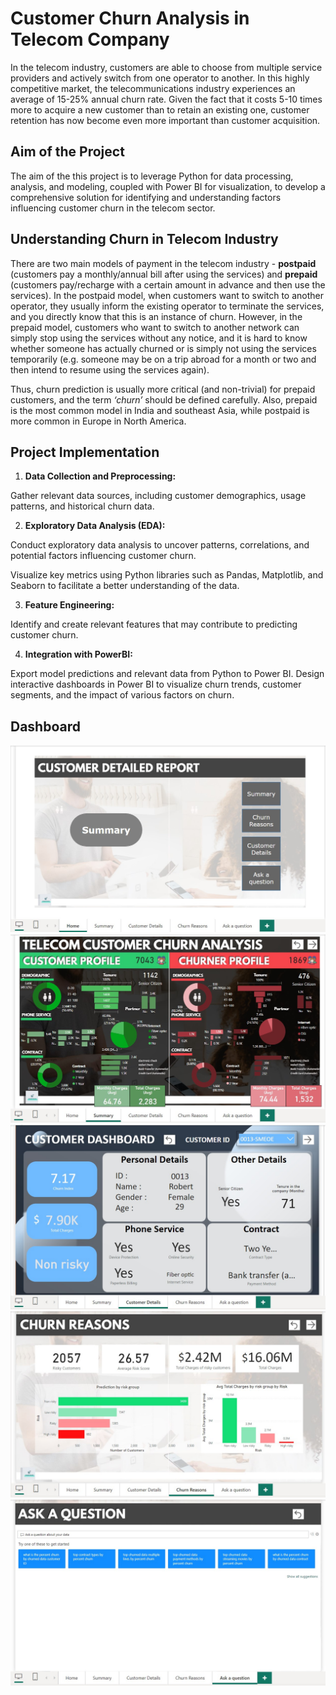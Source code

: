 
# Customer Churn Analysis in Telecom Company

In the telecom industry, customers are able to choose from multiple service providers and actively switch from one operator to another. In this highly competitive market, the telecommunications industry experiences an average of 15-25% annual churn rate. Given the fact that it costs 5-10 times more to acquire a new customer than to retain an existing one, customer retention has now become even more important than customer acquisition.
## Aim of the Project
The aim of the this project is to leverage Python for data processing, analysis, and modeling, coupled with Power BI for visualization, to develop a comprehensive solution for identifying and understanding factors influencing customer churn in the telecom sector.
## Understanding Churn in Telecom Industry
There are two main models of payment in the telecom industry - **postpaid** (customers pay a monthly/annual bill after using the services) and **prepaid** (customers pay/recharge with a certain amount in advance and then use the services). In the postpaid model, when customers want to switch to another operator, they usually inform the existing operator to terminate the services, and you directly know that this is an instance of churn. However, in the prepaid model, customers who want to switch to another network can simply stop using the services without any notice, and it is hard to know whether someone has actually churned or is simply not using the services temporarily (e.g. someone may be on a trip abroad for a month or two and then intend to resume using the services again). 

Thus, churn prediction is usually more critical (and non-trivial) for prepaid customers, and the term *‘churn’* should be defined carefully. Also, prepaid is the most common model in India and southeast Asia, while postpaid is more common in Europe in North America.
## Project Implementation
1. **Data Collection and Preprocessing:**

Gather relevant data sources, including customer demographics, usage patterns, and historical churn data. 

2. **Exploratory Data Analysis (EDA):**

Conduct exploratory data analysis to uncover patterns, correlations, and potential factors influencing customer churn.

Visualize key metrics using Python libraries such as Pandas, Matplotlib, and Seaborn to facilitate a better understanding of the data.

3. **Feature Engineering:**

Identify and create relevant features that may contribute to predicting customer churn.

4. **Integration with PowerBI:**

Export model predictions and relevant data from Python to Power BI.
Design interactive dashboards in Power BI to visualize churn trends, customer segments, and the impact of various factors on churn.
## Dashboard

![App Screenshot](https://github.com/Harshit-Sinha-49/Customer-Churn-Analysis/blob/main/Dashboard%20Images/Img%201.jpg)
![App Screenshot](https://github.com/Harshit-Sinha-49/Customer-Churn-Analysis/blob/main/Dashboard%20Images/Img%202.jpg)
![App Screenshot](https://github.com/Harshit-Sinha-49/Customer-Churn-Analysis/blob/main/Dashboard%20Images/Img%203.jpg)
![App Screenshot](https://github.com/Harshit-Sinha-49/Customer-Churn-Analysis/blob/main/Dashboard%20Images/Img%204.jpg)
![App Screenshot](https://github.com/Harshit-Sinha-49/Customer-Churn-Analysis/blob/main/Dashboard%20Images/Img%205.jpg)


